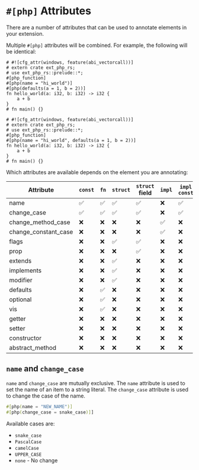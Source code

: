 # `#[php]` Attributes

There are a number of attributes that can be used to annotate elements in your
extension.

Multiple `#[php]` attributes will be combined. For example, the following will
be identical:

```rust,no_run
# #![cfg_attr(windows, feature(abi_vectorcall))]
# extern crate ext_php_rs;
# use ext_php_rs::prelude::*;
#[php_function]
#[php(name = "hi_world")]
#[php(defaults(a = 1, b = 2))]
fn hello_world(a: i32, b: i32) -> i32 {
    a + b
}
# fn main() {}
```

```rust,no_run
# #![cfg_attr(windows, feature(abi_vectorcall))]
# extern crate ext_php_rs;
# use ext_php_rs::prelude::*;
#[php_function]
#[php(name = "hi_world", defaults(a = 1, b = 2))]
fn hello_world(a: i32, b: i32) -> i32 {
    a + b
}
# fn main() {}
```

Which attributes are available depends on the element you are annotating:

| Attribute            | `const` | `fn` | `struct` | `struct` field | `impl` | `impl` `const` | `impl` `fn` |
| -------------------- | ------- | ---- | -------- | -------------- | ------ | -------------- | ----------- |
| name                 | ✅      | ✅   | ✅       | ✅             | ❌     | ✅             | ✅          |
| change_case          | ✅      | ✅   | ✅       | ✅             | ❌     | ✅             | ✅          |
| change_method_case   | ❌      | ❌   | ❌       | ❌             | ✅     | ❌             | ❌          |
| change_constant_case | ❌      | ❌   | ❌       | ❌             | ✅     | ❌             | ❌          |
| flags                | ❌      | ❌   | ✅       | ✅             | ❌     | ❌             | ❌          |
| prop                 | ❌      | ❌   | ❌       | ✅             | ❌     | ❌             | ❌          |
| extends              | ❌      | ❌   | ✅       | ❌             | ❌     | ❌             | ❌          |
| implements           | ❌      | ❌   | ✅       | ❌             | ❌     | ❌             | ❌          |
| modifier             | ❌      | ❌   | ✅       | ❌             | ❌     | ❌             | ❌          |
| defaults             | ❌      | ✅   | ❌       | ❌             | ❌     | ❌             | ✅          |
| optional             | ❌      | ✅   | ❌       | ❌             | ❌     | ❌             | ✅          |
| vis                  | ❌      | ✅   | ❌       | ❌             | ❌     | ❌             | ✅          |
| getter               | ❌      | ❌   | ❌       | ❌             | ❌     | ❌             | ✅          |
| setter               | ❌      | ❌   | ❌       | ❌             | ❌     | ❌             | ✅          |
| constructor          | ❌      | ❌   | ❌       | ❌             | ❌     | ❌             | ✅          |
| abstract_method      | ❌      | ❌   | ❌       | ❌             | ❌     | ❌             | ✅          |

## `name` and `change_case`

`name` and `change_case` are mutually exclusive. The `name` attribute is used to set the name of
an item to a string literal. The `change_case` attribute is used to change the case of the name.

```rs
#[php(name = "NEW_NAME")]
#[php(change_case = snake_case)]]
```

Available cases are:
- `snake_case`
- `PascalCase`
- `camelCase`
- `UPPER_CASE`
- `none` - No change
